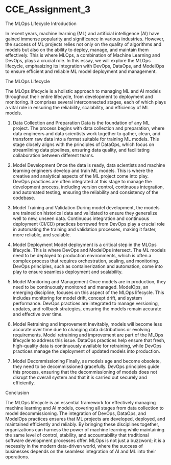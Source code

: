 # CCE_Assignment_3
The MLOps Lifecycle
Introduction

In recent years, machine learning (ML) and artificial intelligence (AI) have gained immense popularity and significance in various industries. However, the success of ML projects relies not only on the quality of algorithms and models but also on the ability to deploy, manage, and maintain them effectively. This is where MLOps, a combination of Machine Learning and DevOps, plays a crucial role. In this essay, we will explore the MLOps lifecycle, emphasizing its integration with DevOps, DataOps, and ModelOps to ensure efficient and reliable ML model deployment and management.

The MLOps Lifecycle

The MLOps lifecycle is a holistic approach to managing ML and AI models throughout their entire lifecycle, from development to deployment and monitoring. It comprises several interconnected stages, each of which plays a vital role in ensuring the reliability, scalability, and efficiency of ML models.

1. Data Collection and Preparation
Data is the foundation of any ML project. The process begins with data collection and preparation, where data engineers and data scientists work together to gather, clean, and transform raw data into a format suitable for training ML models. This stage closely aligns with the principles of DataOps, which focus on streamlining data pipelines, ensuring data quality, and facilitating collaboration between different teams.

2. Model Development
Once the data is ready, data scientists and machine learning engineers develop and train ML models. This is where the creative and analytical aspects of the ML project come into play. DevOps practices are often integrated at this stage to manage the development process, including version control, continuous integration, and automated testing, ensuring the reliability and consistency of the codebase.

3. Model Training and Validation
During model development, the models are trained on historical data and validated to ensure they generalize well to new, unseen data. Continuous integration and continuous deployment (CI/CD) practices borrowed from DevOps play a crucial role in automating the training and validation processes, making it faster, more reliable, and scalable.

4. Model Deployment
Model deployment is a critical step in the MLOps lifecycle. This is where DevOps and ModelOps intersect. The ML models need to be deployed to production environments, which is often a complex process that requires orchestration, scaling, and monitoring. DevOps principles, such as containerization and automation, come into play to ensure seamless deployment and scalability.

5. Model Monitoring and Management
Once models are in production, they need to be continuously monitored and managed. ModelOps, an emerging discipline, focuses on this aspect of the MLOps lifecycle. This includes monitoring for model drift, concept drift, and system performance. DevOps practices are integrated to manage versioning, updates, and rollback strategies, ensuring the models remain accurate and effective over time.

6. Model Retraining and Improvement
Inevitably, models will become less accurate over time due to changing data distributions or evolving requirements. Model retraining and improvement are part of the MLOps lifecycle to address this issue. DataOps practices help ensure that fresh, high-quality data is continuously available for retraining, while DevOps practices manage the deployment of updated models into production.

7. Model Decommissioning
Finally, as models age and become obsolete, they need to be decommissioned gracefully. DevOps principles guide this process, ensuring that the decommissioning of models does not disrupt the overall system and that it is carried out securely and efficiently.

Conclusion

The MLOps lifecycle is an essential framework for effectively managing machine learning and AI models, covering all stages from data collection to model decommissioning. The integration of DevOps, DataOps, and ModelOps practices ensures that ML projects are developed, deployed, and maintained efficiently and reliably. By bringing these disciplines together, organizations can harness the power of machine learning while maintaining the same level of control, stability, and accountability that traditional software development processes offer. MLOps is not just a buzzword; it is a necessity in the modern data-driven world, where the success of businesses depends on the seamless integration of AI and ML into their operations.
